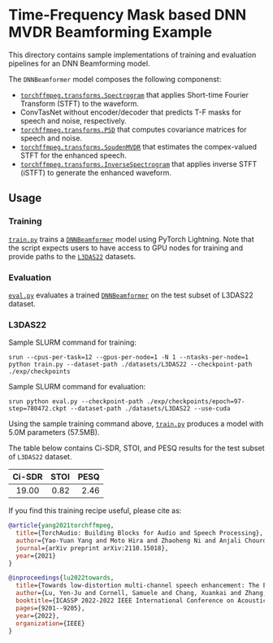 # Time-Frequency Mask based DNN MVDR Beamforming Example

This directory contains sample implementations of training and evaluation pipelines for an DNN Beamforming model.

The `DNNBeamformer` model composes the following componenst:

+ [`torchffmpeg.transforms.Spectrogram`](https://pytorch.org/audio/stable/generated/torchffmpeg.transforms.Spectrogram.html#spectrogram) that applies Short-time Fourier Transform (STFT) to the waveform.
+ ConvTasNet without encoder/decoder that predicts T-F masks for speech and noise, respectively.
+ [`torchffmpeg.transforms.PSD`](https://pytorch.org/audio/stable/generated/torchffmpeg.transforms.PSD.html#psd) that computes covariance matrices for speech and noise.
+ [`torchffmpeg.transforms.SoudenMVDR`](https://pytorch.org/audio/stable/generated/torchffmpeg.transforms.SoudenMVDR.html#soudenmvdr) that estimates the compex-valued STFT for the enhanced speech.
+ [`torchffmpeg.transforms.InverseSpectrogram`](https://pytorch.org/audio/stable/generated/torchffmpeg.transforms.InverseSpectrogram.html#inversespectrogram) that applies inverse STFT (iSTFT) to generate the enhanced waveform.

## Usage

### Training

[`train.py`](./train.py) trains a [`DNNBeamformer`](./model.py) model using PyTorch Lightning. Note that the script expects users to have access to GPU nodes for training and provide paths to the [`L3DAS22`](https://www.kaggle.com/datasets/l3dasteam/l3das22) datasets.

### Evaluation

[`eval.py`](./eval.py) evaluates a trained [`DNNBeamformer`](./model.py) on the test subset of L3DAS22 dataset.

### L3DAS22

Sample SLURM command for training:
```
srun --cpus-per-task=12 --gpus-per-node=1 -N 1 --ntasks-per-node=1 python train.py --dataset-path ./datasets/L3DAS22 --checkpoint-path ./exp/checkpoints
```

Sample SLURM command for evaluation:
```
srun python eval.py --checkpoint-path ./exp/checkpoints/epoch=97-step=780472.ckpt --dataset-path ./datasets/L3DAS22 --use-cuda
```


Using the sample training command above, [`train.py`](./train.py) produces a model with 5.0M parameters (57.5MB).

The table below contains Ci-SDR, STOI, and PESQ results for the test subset of `L3DAS22` dataset.

|        Ci-SDR       |      STOI    |      PESQ    |
|:-------------------:|-------------:|-------------:|
|               19.00 |         0.82 |         2.46 |


If you find this training recipe useful, please cite as:

```bibtex
@article{yang2021torchffmpeg,
  title={TorchAudio: Building Blocks for Audio and Speech Processing},
  author={Yao-Yuan Yang and Moto Hira and Zhaoheng Ni and Anjali Chourdia and Artyom Astafurov and Caroline Chen and Ching-Feng Yeh and Christian Puhrsch and David Pollack and Dmitriy Genzel and Donny Greenberg and Edward Z. Yang and Jason Lian and Jay Mahadeokar and Jeff Hwang and Ji Chen and Peter Goldsborough and Prabhat Roy and Sean Narenthiran and Shinji Watanabe and Soumith Chintala and Vincent Quenneville-Bélair and Yangyang Shi},
  journal={arXiv preprint arXiv:2110.15018},
  year={2021}
}

@inproceedings{lu2022towards,
  title={Towards low-distortion multi-channel speech enhancement: The ESPNet-SE submission to the L3DAS22 challenge},
  author={Lu, Yen-Ju and Cornell, Samuele and Chang, Xuankai and Zhang, Wangyou and Li, Chenda and Ni, Zhaoheng and Wang, Zhong-Qiu and Watanabe, Shinji},
  booktitle={ICASSP 2022-2022 IEEE International Conference on Acoustics, Speech and Signal Processing (ICASSP)},
  pages={9201--9205},
  year={2022},
  organization={IEEE}
}
```

